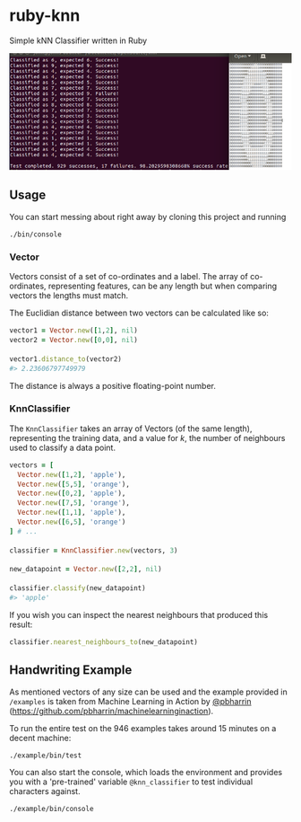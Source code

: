 # ruby-knn
Simple kNN Classifier written in Ruby

![Screenshot](https://github.com/JonMidhir/ruby-knn/blob/master/example/screenshot.png?raw=true)

## Usage

You can start messing about right away by cloning this project and running

```shell
./bin/console
```

### Vector

Vectors consist of a set of co-ordinates and a label. The array of co-ordinates, representing features, can be any length but when comparing vectors the lengths must match.

The Euclidian distance between two vectors can be calculated like so:

```ruby
vector1 = Vector.new([1,2], nil)
vector2 = Vector.new([0,0], nil)

vector1.distance_to(vector2)
#> 2.23606797749979
```

The distance is always a positive floating-point number.

### KnnClassifier

The `KnnClassifier` takes an array of Vectors (of the same length), representing the training data, and a value for _k_, the number of neighbours used to classify a data point.

```ruby
vectors = [
  Vector.new([1,2], 'apple'),
  Vector.new([5,5], 'orange'),
  Vector.new([0,2], 'apple'),
  Vector.new([7,5], 'orange'),
  Vector.new([1,1], 'apple'),
  Vector.new([6,5], 'orange')
] # ...

classifier = KnnClassifier.new(vectors, 3)

new_datapoint = Vector.new([2,2], nil)

classifier.classify(new_datapoint)
#> 'apple'
```

If you wish you can inspect the nearest neighbours that produced this result:

```ruby
classifier.nearest_neighbours_to(new_datapoint)
```


## Handwriting Example

As mentioned vectors of any size can be used and the example provided in `/examples` is taken from Machine Learning in Action by [@pbharrin](https://github.com/pbharrin) (https://github.com/pbharrin/machinelearninginaction).

To run the entire test on the 946 examples takes around 15 minutes on a decent machine:

```shell
./example/bin/test
```

You can also start the console, which loads the environment and provides you with a 'pre-trained' variable `@knn_classifier` to test individual characters against.

```shell
./example/bin/console
```
